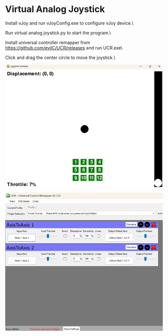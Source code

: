 # Virtual Analog Joystick
 Install vJoy and run vJoyConfig.exe to configure vJoy device.\ 

 Run virtual analog joystick.py to start the program.\

 Install universal controller remapper from https://github.com/evilC/UCR/releases and run UCR.exe\

 Click and drag the center circle to move the joystick.\

 ![virtual joystick gui](image.png)

 ![UCR gui](image-1.png)